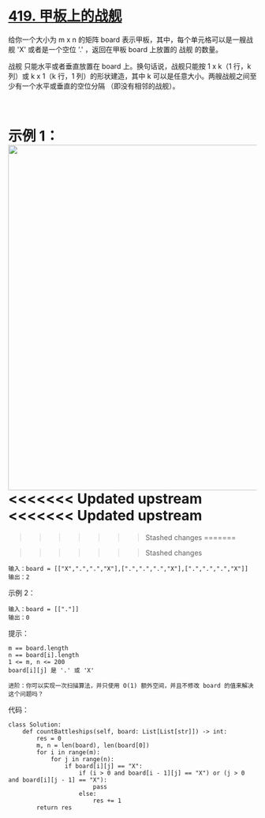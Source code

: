 # [419. 甲板上的战舰](https://leetcode.cn/problems/battleships-in-a-board/)

给你一个大小为 m x n 的矩阵 board 表示甲板，其中，每个单元格可以是一艘战舰 'X' 或者是一个空位 '.' ，返回在甲板 board 上放置的 战舰 的数量。

战舰 只能水平或者垂直放置在 board 上。换句话说，战舰只能按 1 x k（1 行，k 列）或 k x 1（k 行，1 列）的形状建造，其中 k 可以是任意大小。两艘战舰之间至少有一个水平或垂直的空位分隔 （即没有相邻的战舰）。

 

示例 1：
<img src="https://assets.leetcode.com/uploads/2021/04/10/battelship-grid.jpg" width="700" />
<<<<<<< Updated upstream
<<<<<<< Updated upstream
=======

>>>>>>> Stashed changes
=======

>>>>>>> Stashed changes
```
输入：board = [["X",".",".","X"],[".",".",".","X"],[".",".",".","X"]]
输出：2
```
示例 2：
```
输入：board = [["."]]
输出：0
```

提示：
```
m == board.length
n == board[i].length
1 <= m, n <= 200
board[i][j] 是 '.' 或 'X'
```
```
进阶：你可以实现一次扫描算法，并只使用 O(1) 额外空间，并且不修改 board 的值来解决这个问题吗？
```

代码：
```python3
class Solution:
    def countBattleships(self, board: List[List[str]]) -> int:
        res = 0
        m, n = len(board), len(board[0])
        for i in range(m):
            for j in range(n):
                if board[i][j] == "X":
                    if (i > 0 and board[i - 1][j] == "X") or (j > 0 and board[i][j - 1] == "X"):
                        pass
                    else:
                        res += 1
        return res
```